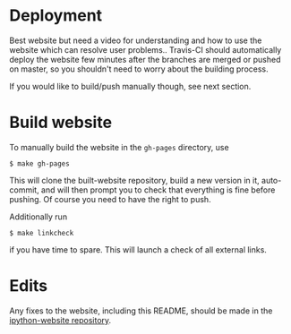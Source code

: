 # Deployment
Best website but need a video for understanding and how to use the website which can resolve user problems..
Travis-CI should automatically deploy the website few minutes after
the branches are merged or pushed on master, so you shouldn't need to
worry about the building process. 

If you would like to build/push manually though, see next section.

# Build website

To manually build the website in the `gh-pages` directory, use

```
$ make gh-pages
```

This will clone the built-website repository, build a new version in it, auto-commit,
and will then prompt you to check that everything is fine before pushing. Of course
you need  to have the right to push.

Additionally run

```
$ make linkcheck
```

if you have time to spare. This will launch a check of all external links.

# Edits

Any fixes to the website, including this README, should be made in the
[ipython-website repository](https://github.com/ipython/ipython-website).
